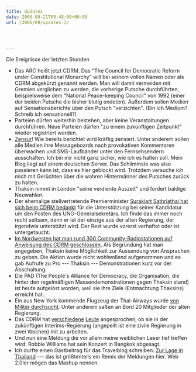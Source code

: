 ```yaml
---
title: Updates
date: 2006-09-21T09:48:00+00:00
url: /2006/09/updates-3/




---
```

Die Ereignisse der letzten Stunden

* Das <span class="caps">ARC</span> heißt jetzt <span class="caps">CDRM</span>. Das "The Council for Democratic Reform under Constitutional Monarchy" will bei seinem vollen Namen oder als <span class="caps">CDRM</span> abgekürzt genannt werden. Man will damit vermeiden mit Gremien verglichen zu werden, die vorherige Putsche durchführten, beispielsweise dem "National Peace-keeping Council" von 1992 (einer der beiden Putsche die bisher blutig endeten). Außerdem sollen Medien auf Sensationsberichte über den Putsch "verzichten". (Bin ich Medium? Schreib ich sensationell?)
* Parteien dürfen weiterhin bestehen, aber keine Veranstaltungen durchführen. Neue Parteien dürfen "zu einem zukünftigen Zeitpunkt" wieder registriert werden.
* [Zensur][1]! Wie bereits berichtet wird kräftig zensiert. Unter anderem sollen alle Medien ihre Messageboards nach provokativen Kommentaren überwachen und SMS-Laufbänder unter den Fernsehsendern ausschalten. Ich bin mir nicht ganz sicher, wie ich es halten soll. Mein Blog liegt auf einem deutschen Server. Das Schlimmste was also passieren kann ist, dass es hier geblockt wird. Trotzdem versuche ich mich mit Gerüchten über die wahren Hintermänner des Putsches zurück zu halten.
* Thaksin nimmt in London "seine verdiente Auszeit" und fordert baldige Neuwahlen.
* Der ehemalige stellvertretende Premierminister [Surakiart Sathriathai hat sich beim <span class="caps">CDRM</span> bedankt][2] für die Unterstützung bei seiner Kandidatur um den Posten des UNO-Generalsekretärs. Ich finde das immer noch recht seltsam, denn er ist der einzige aus der alten Regierung, der irgendwie unterstützt wird. Der Rest wurde vorerst verhaftet oder ist untergetaucht.
* [Im Nordwesten hat man rund 300 Community-Radiostationen auf Anweisung des <span class="caps">CDRM</span> geschlossen][3]. Als Begründung hat man angegeben, Thaksin keine Möglichkeit zur Aussendung von Ansprachen zu geben. Die Aktion wurde nicht wohlwollend aufgenommen und es gab Aufrufe zu Pro --- Thaksin --- Demonstrationen kurz vor der Abschaltung.
* Die <span class="caps">PAD</span> (The People's Alliance for Democracy, die Organisation, die hinter den regelmäßigen Massendemonstrationen gegen Thaksin stand) ist heute aufgelöst worden, weil sie ihre Ziele (Entmachtung Thaksins) erreicht hat.
* Ein aus New York kommende Flugzeug der Thai-Airways wurde [von Militär durchsucht][4]. Unter anderem saßen an Bord 20 Mitglieder der alten Regierung.
* Das <span class="caps">CDRM</span> hat [verschiedene][5] [Leute][6] angesprochen, ob sie in der zukünftigen Interims-Regierung (angepeilt ist eine zivile Regierung in zwei Wochen) mit zu arbeiten.
* Und nun eine Meldung die vor allem meine weiblichen Leser tief treffen wird: Robbie Williams hat sein Konzert in Bangkok abgesagt.
* Ich durfte einen Gastbeitrag für das Travelblog schreiben: [Zur Lage in Thailand][7] --- das ist größtenteils ein Remix der Meldungen hier. Web 2.0ler mögen das Mashup nennen.

 [1]: http://www.nationmultimedia.com/breakingnews/read.php?newsid=30014253
 [2]: http://www.nationmultimedia.com/2006/09/21/headlines/headlines_30014274.php
 [3]: http://www.nationmultimedia.com/2006/09/21/headlines/headlines_30014277.php
 [4]: http://www.nationmultimedia.com/breakingnews/read.php?newsid=30014250
 [5]: http://www.nationmultimedia.com/breakingnews/read.php?newsid=30014275
 [6]: http://www.nationmultimedia.com/breakingnews/read.php?newsid=30014273
 [7]: http://travelblogger.ch/2006/09/21/gastbeitrag-zur-lage-in-thailand/
